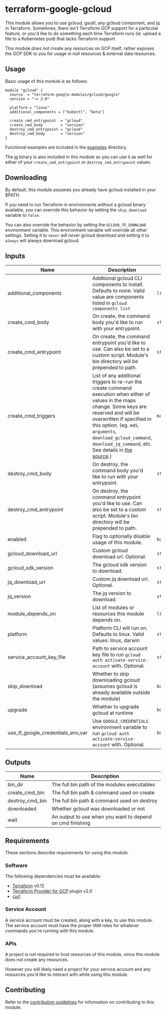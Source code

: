 # terraform-google-gcloud

This module allows you to use gcloud, gsutil, any gcloud component, and jq in Terraform. Sometimes, there isn't Terraform GCP support for a particular feature, or you'd like to do something each time Terraform runs (ie: upload a file to a Kubernetes pod) that lacks Terraform support.

This module *does not* create any resources on GCP itself, rather exposes the GCP SDK to you for usage in null resources & external data resources.

## Usage

Basic usage of this module is as follows:

```hcl
module "gcloud" {
  source  = "terraform-google-modules/gcloud/google"
  version = "~> 2.0"

  platform = "linux"
  additional_components = ["kubectl", "beta"]

  create_cmd_entrypoint  = "gcloud"
  create_cmd_body        = "version"
  destroy_cmd_entrypoint = "gcloud"
  destroy_cmd_body       = "version"
}
```

Functional examples are included in the
[examples](https://github.com/terraform-google-modules/terraform-google-gcloud/tree/master/examples) directory.

The [jq](https://stedolan.github.io/jq/) binary is also included in this module so you can use it as well for either of your `create_cmd_entrypoint` or `destroy_cmd_entrypoint` values.

## Downloading
By default, this module assumes you already have gcloud installed in your $PATH.

If you need to run Terraform in environments without a gcloud binary available, you can override this behavior by setting the `skip_download` variable to `false`.

You can also override the behavior by setting the `GCLOUD_TF_DOWNLOAD` environment variable.
This environment variable will override all other settings.
Setting it to `never` will *never* gcloud download and setting it to `always` will always download gcloud.

<!-- BEGINNING OF PRE-COMMIT-TERRAFORM DOCS HOOK -->
## Inputs

| Name | Description | Type | Default | Required |
|------|-------------|------|---------|:--------:|
| additional\_components | Additional gcloud CLI components to install. Defaults to none. Valid value are components listed in `gcloud components list` | `list(any)` | `[]` | no |
| create\_cmd\_body | On create, the command body you'd like to run with your entrypoint. | `string` | `"info"` | no |
| create\_cmd\_entrypoint | On create, the command entrypoint you'd like to use. Can also be set to a custom script. Module's bin directory will be prepended to path. | `string` | `"gcloud"` | no |
| create\_cmd\_triggers | List of any additional triggers to re-run the create command execution when either of values in the maps change. Some keys are reserved and will be overwritten if specified in this option. (eg. `md5`, `arguments`, `download_gcloud_command`, `download_jq_command`, etc. See details in [the source](https://github.com/terraform-google-modules/terraform-google-gcloud/blob/master/main.tf).) | `map(any)` | `{}` | no |
| destroy\_cmd\_body | On destroy, the command body you'd like to run with your entrypoint. | `string` | `"info"` | no |
| destroy\_cmd\_entrypoint | On destroy, the command entrypoint you'd like to use.  Can also be set to a custom script. Module's bin directory will be prepended to path. | `string` | `"gcloud"` | no |
| enabled | Flag to optionally disable usage of this module. | `bool` | `true` | no |
| gcloud\_download\_url | Custom gcloud download url. Optional. | `string` | `""` | no |
| gcloud\_sdk\_version | The gcloud sdk version to download. | `string` | `"281.0.0"` | no |
| jq\_download\_url | Custom jq download url. Optional. | `string` | `""` | no |
| jq\_version | The jq version to download. | `string` | `"1.6"` | no |
| module\_depends\_on | List of modules or resources this module depends on. | `list(any)` | `[]` | no |
| platform | Platform CLI will run on. Defaults to linux. Valid values: linux, darwin | `string` | `"linux"` | no |
| service\_account\_key\_file | Path to service account key file to run `gcloud auth activate-service-account` with. Optional. | `string` | `""` | no |
| skip\_download | Whether to skip downloading gcloud (assumes gcloud is already available outside the module) | `bool` | `true` | no |
| upgrade | Whether to upgrade gcloud at runtime | `bool` | `true` | no |
| use\_tf\_google\_credentials\_env\_var | Use `GOOGLE_CREDENTIALS` environment variable to run `gcloud auth activate-service-account` with. Optional. | `bool` | `false` | no |

## Outputs

| Name | Description |
|------|-------------|
| bin\_dir | The full bin path of the modules executables |
| create\_cmd\_bin | The full bin path & command used on create |
| destroy\_cmd\_bin | The full bin path & command used on destroy |
| downloaded | Whether gcloud was downloaded or not |
| wait | An output to use when you want to depend on cmd finishing |

<!-- END OF PRE-COMMIT-TERRAFORM DOCS HOOK -->

## Requirements

These sections describe requirements for using this module.

### Software

The following dependencies must be available:

- [Terraform][terraform] v0.12
- [Terraform Provider for GCP][terraform-provider-gcp] plugin v2.0
- [curl][curl]

### Service Account

A service account must be created, along with a key, to use this module.
The service account must have the proper IAM roles for whatever
commands you're running with this module.

### APIs

A project is not required to host resources of this module, since
this module does not create any resources.

However you will likely need a project for your service account
and any resources you'd like to interact with while using this module.

## Contributing

Refer to the [contribution guidelines](./CONTRIBUTING.md) for
information on contributing to this module.

[iam-module]: https://registry.terraform.io/modules/terraform-google-modules/iam/google
[project-factory-module]: https://registry.terraform.io/modules/terraform-google-modules/project-factory/google
[terraform-provider-gcp]: https://www.terraform.io/docs/providers/google/index.html
[terraform]: https://www.terraform.io/downloads.html
[curl]: https://curl.haxx.se

